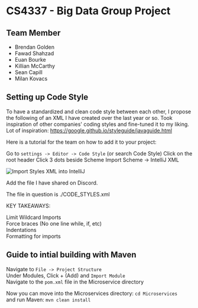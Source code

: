 # CS4337 - Big Data Group Project
## Team Member
- Brendan Golden
- Fawad Shahzad
- Euan Bourke
- Killian McCarthy
- Sean Capill
- Milan Kovacs

## Setting up Code Style
To have a standardized and clean code style between each other, I propose the following of an XML I have created over the last year or so. Took inspiration of other companies' coding styles and fine-tuned it to my liking. Lot of inspiration: https://google.github.io/styleguide/javaguide.html

Here is a tutorial for the team on how to add it to your project:

Go to `settings -> Editor -> Code Style` (or search Code Style)
Click on the root header
Click 3 dots beside Scheme
Import Scheme -> IntelliJ XML

![Import Styles XML into IntelliJ](deliverables/images/import_styles_xml.png)

Add the file I have shared on Discord.

The file in question is ./CODE_STYLES.xml


KEY TAKEAWAYS:

Limit Wildcard Imports  
Force braces (No one line while, if, etc)  
Indentations  
Formatting for imports  


## Guide to intial building with Maven
Navigate to ``File -> Project Structure``  
Under Modules, Click + (Add) and ``Import Module``  
Navigate to the ``pom.xml`` file in the Microservice directory

Now you can move into the Microservices directory:
``cd Microservices``  
and run Maven:
``mvn clean install``